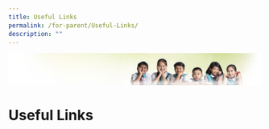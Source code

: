 ```yaml
---
title: Useful Links
permalink: /for-parent/Useful-Links/
description: ""
---
```

![](/images/Banner.jpg)

Useful Links
============